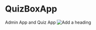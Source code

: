 # QuizBoxApp
Admin App and Quiz App
![Add a heading](https://user-images.githubusercontent.com/52954202/115870997-6e081480-a459-11eb-8508-78996d1167ea.jpg)
